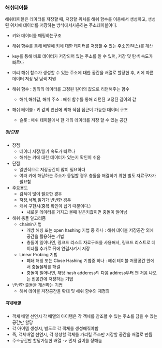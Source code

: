 

### 해쉬테이블

해쉬테이블은 데이터를 저장할 때, 저장할 위치를 해쉬 함수를 이용해서 생성하고, 생성된 위치에 데이터를 저장하는 방식에서사용하는 주소테이블이다.

- 키와 데이터를 매핑하는구조
- 해쉬 함수를 통해 배열에 키에 대한 데이터를 저장할 수 있는 주소(인덱스)를 계산
- key를 통해 바로 데이터가 저장되어 있는 주소를 알 수 있어, 저장 및 탐색 속도가 빠르다
- 미리 해쉬 함수가 생성할 수 있는 주소에 대한 공간을 배열로 할당한 후, 키에 따른 데이터 저장 및 탐색 지원

- 해쉬 함수 : 임의의 데이터를 고정된 길이의 값으로 리턴해주는 함수
  - 해쉬,해쉬갑, 해쉬 주소 : 해쉬 함수를 통해 리턴된 고정된 길이의 값
- 해쉬 테이블 : 키 값의 연산에 의해 직접 접근이 가능한 데이터 구조
  - 슬롯 : 해쉬 테이블에서 한 개의 데이터를 저장 할 수 있는 공간

##### 장/단점

- 장점
  - 데이터 저장/읽기 속도가 빠르다
  - 해쉬는 키에 대한 데이터가 있는지 확인이 쉬움
- 단점
  - 일반적으로 저장공간이 많이 필요하다
  - 여러 키에 해당하는 주소가 동일할 경우 충돌을 해결하기 위한 별도 자료구자가 필요함
- 주요용도
  - 검색이 많이 필요한 경우
  - 저장,삭제,읽기가 빈번한 경우
  - 캐쉬 구현시(중복 확인이 쉽기 때문이다.)
    - 새로운 데이터를 가지고 올때 같은키값이면 충돌이 일어남
- 해쉬 충돌 알고리즘
  - chainin기법
    - 개방 해슁 또는 open hashing 기법 중 하나 : 해쉬 테이블 저장공간 외에 공간을 활용하는 기법
    - 충돌이 일어나면, 링크드 리스트 자료구조를 사용해서, 링크드 리스트로 데이터를 추가로 뒤에 연결시켜서 저장
  - Linear Probing 기법
    - 폐쇄 해슁 또는 Close Hashing 기법중 하나 : 해쉬 테이블 저장공간 안에서 충돌물제를 해결
    - 충돌이 일어나면, 해당 hash adderess의 다음 address부터 맨 처음 나오는 빈공간에 저장하는 기법
- 빈번한 출돌을 개선하는 기법
  - 해쉬 테이블 저장공간을 확대 및 해쉬 함수의 재정의

##### 객체배열

- 객체 배열 선언시 각 배열의 아이템은 각 객체를 참조할 수 있는 주소를 담을 수 있는 공간만 할당
- 각 아이템 생성시, 별도로 각 객체를 생성해줘야함
- 즉, 객체배열 선언시, 각 생성할 객체를 가리킬 주소만 저장할 공간을 배열로 만듬
- 주소공간만 할당가능한 배열 -> 먼저 길이를 정해놈